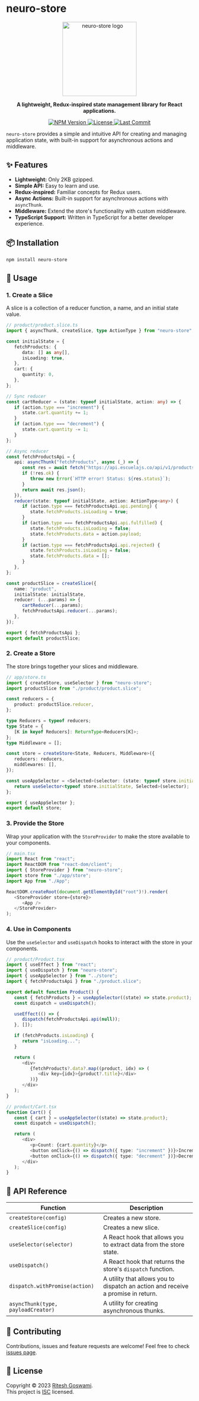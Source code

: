 # neuro-store

<p align="center">
  <img src="https://raw.githubusercontent.com/riteshmyhub/neuro-store/refs/heads/master/dev/public/logo.png" alt="neuro-store logo" width="200" />
</p>

<p align="center">
  <strong>A lightweight, Redux-inspired state management library for React applications.</strong>
</p>

<p align="center">
  <a href="https://www.npmjs.com/package/neuro-store">
    <img src="https://img.shields.io/npm/v/neuro-store.svg" alt="NPM Version" />
  </a>
  <a href="https://github.com/riteshmyhub/neuro-store/blob/main/LICENSE">
    <img src="https://img.shields.io/npm/l/neuro-store.svg" alt="License" />
  </a>
  <a href="https://github.com/riteshmyhub/neuro-store/commits/main">
    <img src="https://img.shields.io/github/last-commit/riteshmyhub/neuro-store.svg" alt="Last Commit" />
  </a>
</p>

`neuro-store` provides a simple and intuitive API for creating and managing application state, with built-in support for asynchronous actions and middleware.

## ✨ Features

-  **Lightweight:** Only 2KB gzipped.
-  **Simple API:** Easy to learn and use.
-  **Redux-inspired:** Familiar concepts for Redux users.
-  **Async Actions:** Built-in support for asynchronous actions with `asyncThunk`.
-  **Middleware:** Extend the store's functionality with custom middleware.
-  **TypeScript Support:** Written in TypeScript for a better developer experience.

## 📦 Installation

```bash
npm install neuro-store
```

## 🚀 Usage

### 1. Create a Slice

A slice is a collection of a reducer function, a name, and an initial state value.

```typescript
// product/product.slice.ts
import { asyncThunk, createSlice, type ActionType } from "neuro-store";

const initialState = {
   fetchProducts: {
      data: [] as any[],
      isLoading: true,
   },
   cart: {
      quantity: 0,
   },
};

// Sync reducer
const cartReducer = (state: typeof initialState, action: any) => {
   if (action.type === "increment") {
      state.cart.quantity += 1;
   }
   if (action.type === "decrement") {
      state.cart.quantity -= 1;
   }
};

// Async reducer
const fetchProductsApi = {
   api: asyncThunk("fetchProducts", async (_) => {
      const res = await fetch("https://api.escuelajs.co/api/v1/products");
      if (!res.ok) {
         throw new Error(`HTTP error! Status: ${res.status}`);
      }
      return await res.json();
   }),
   reducer(state: typeof initialState, action: ActionType<any>) {
      if (action.type === fetchProductsApi.api.pending) {
         state.fetchProducts.isLoading = true;
      }
      if (action.type === fetchProductsApi.api.fulfilled) {
         state.fetchProducts.isLoading = false;
         state.fetchProducts.data = action.payload;
      }
      if (action.type === fetchProductsApi.api.rejected) {
         state.fetchProducts.isLoading = false;
         state.fetchProducts.data = [];
      }
   },
};

const productSlice = createSlice({
   name: "product",
   initialState: initialState,
   reducer: (...params) => {
      cartReducer(...params);
      fetchProductsApi.reducer(...params);
   },
});

export { fetchProductsApi };
export default productSlice;
```

### 2. Create a Store

The store brings together your slices and middleware.

```typescript
// app/store.ts
import { createStore, useSelector } from "neuro-store";
import productSlice from "./product/product.slice";

const reducers = {
   product: productSlice.reducer,
};

type Reducers = typeof reducers;
type State = {
   [K in keyof Reducers]: ReturnType<Reducers[K]>;
};
type Middleware = [];

const store = createStore<State, Reducers, Middleware>({
   reducers: reducers,
   middlewares: [],
});

const useAppSelector = <Selected>(selector: (state: typeof store.initialState) => Selected): Selected => {
   return useSelector<typeof store.initialState, Selected>(selector);
};

export { useAppSelector };
export default store;
```

### 3. Provide the Store

Wrap your application with the `StoreProvider` to make the store available to your components.

```typescript
// main.tsx
import React from "react";
import ReactDOM from "react-dom/client";
import { StoreProvider } from "neuro-store";
import store from "./app/store";
import App from "./App";

ReactDOM.createRoot(document.getElementById("root")!).render(
   <StoreProvider store={store}>
      <App />
   </StoreProvider>
);
```

### 4. Use in Components

Use the `useSelector` and `useDispatch` hooks to interact with the store in your components.

```typescript
// product/Product.tsx
import { useEffect } from "react";
import { useDispatch } from "neuro-store";
import { useAppSelector } from "../store";
import { fetchProductsApi } from "./product.slice";

export default function Product() {
   const { fetchProducts } = useAppSelector((state) => state.product);
   const dispatch = useDispatch();

   useEffect(() => {
      dispatch(fetchProductsApi.api(null));
   }, []);

   if (fetchProducts.isLoading) {
      return "isLoading...";
   }

   return (
      <div>
         {fetchProducts?.data?.map((product, idx) => (
            <div key={idx}>{product?.title}</div>
         ))}
      </div>
   );
}
```

```typescript
// product/Cart.tsx
function Cart() {
   const { cart } = useAppSelector((state) => state.product);
   const dispatch = useDispatch();

   return (
      <div>
         <p>Count: {cart.quantity}</p>
         <button onClick={() => dispatch({ type: "increment" })}>Increment</button>
         <button onClick={() => dispatch({ type: "decrement" })}>Decrement</button>
      </div>
   );
}
```

## 📖 API Reference

| Function                           | Description                                                                      |
| ---------------------------------- | -------------------------------------------------------------------------------- |
| `createStore(config)`              | Creates a new store.                                                             |
| `createSlice(config)`              | Creates a new slice.                                                             |
| `useSelector(selector)`            | A React hook that allows you to extract data from the store state.               |
| `useDispatch()`                    | A React hook that returns the store's `dispatch` function.                       |
| `dispatch.withPromise(action)`     | A utility that allows you to dispatch an action and receive a promise in return. |
| `asyncThunk(type, payloadCreator)` | A utility for creating asynchronous thunks.                                      |

## 🤝 Contributing

Contributions, issues and feature requests are welcome!
Feel free to check [issues page](https://github.com/riteshmyhub/neuro-store/issues).

## 📝 License

Copyright © 2023 [Ritesh Goswami](https://github.com/riteshmyhub).<br />
This project is [ISC](https://github.com/riteshmyhub/neuro-store/blob/main/LICENSE) licensed.
